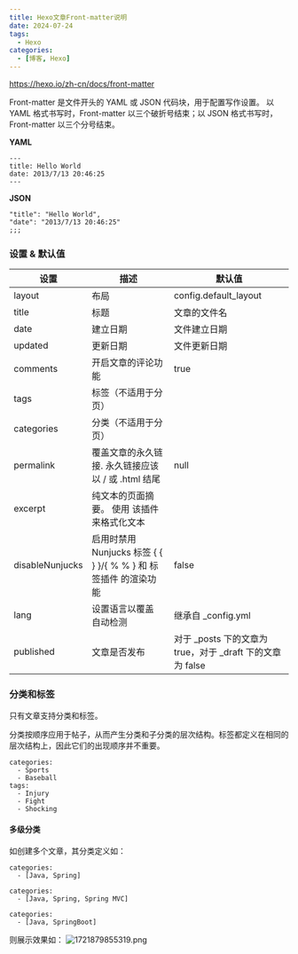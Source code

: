 ```yaml
---
title: Hexo文章Front-matter说明
date: 2024-07-24 
tags: 
  - Hexo
categories:
  - [博客, Hexo]
---
```



https://hexo.io/zh-cn/docs/front-matter

Front-matter 是文件开头的 YAML 或 JSON 代码块，用于配置写作设置。 以 YAML 格式书写时，Front-matter 以三个破折号结束；以 JSON 格式书写时，Front-matter 以三个分号结束。

**YAML**
```
---
title: Hello World
date: 2013/7/13 20:46:25
---
```

**JSON**
```
"title": "Hello World",
"date": "2013/7/13 20:46:25"
;;;
```


### 设置 & 默认值

设置	          | 描述	                       | 默认值|
---| ---|---
layout	          | 布局	                       |  config.default_layout
title	          | 标题	                       |  文章的文件名
date	          | 建立日期	                   |  文件建立日期
updated	          | 更新日期	                   |  文件更新日期
comments	      | 开启文章的评论功能	           |   true
tags	          | 标签（不适用于分页）	       |
categories	      | 分类（不适用于分页）	       |
permalink	      | 覆盖文章的永久链接. 永久链接应该以 / 或 .html 结尾	| null
excerpt	          | 纯文本的页面摘要。 使用 该插件 来格式化文本	        |
disableNunjucks	  | 启用时禁用 Nunjucks 标签 { {  } }/{ %  % } 和 标签插件 的渲染功能  |	false
lang	          | 设置语言以覆盖 自动检测        |	继承自 _config.yml
published	      | 文章是否发布                   |	对于 _posts 下的文章为 true，对于 _draft 下的文章为 false




### 分类和标签

只有文章支持分类和标签。  

分类按顺序应用于帖子，从而产生分类和子分类的层次结构。标签都定义在相同的层次结构上，因此它们的出现顺序并不重要。

```
categories:
  - Sports
  - Baseball
tags:
  - Injury
  - Fight
  - Shocking
```


#### 多级分类
如创建多个文章，其分类定义如：
```
categories:
  - [Java, Spring]
```
```
categories:
  - [Java, Spring, Spring MVC]
```
```
categories:
  - [Java, SpringBoot]
```

则展示效果如：
![1721879855319.png](https://img.wangwen135.top:23456/note/2024/07/66a1cd3524da0.png)